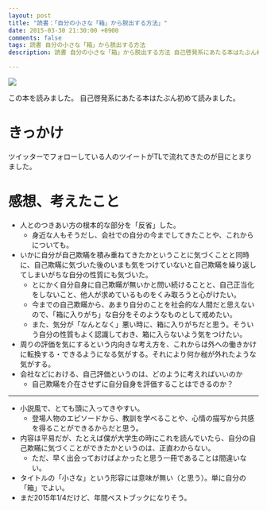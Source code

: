 ```yaml
---
layout: post
title: "読書：「自分の小さな「箱」から脱出する方法」"
date: 2015-03-30 21:30:00 +0900
comments: false
tags: 読書 自分の小さな「箱」から脱出する方法
description: 読書 自分の小さな「箱」から脱出する方法 自己啓発系にあたる本はたぶん初めて読みました。人とのつきあい方の根本的な部分を「反省」することになった。 身近な人もそうだし、会社での自分の今までしてきたことや、これからについても。

---
```


<a href="http://www.amazon.co.jp/gp/product/4479791779/ref=as_li_ss_il?ie=UTF8&camp=247&creative=7399&creativeASIN=4479791779&linkCode=as2&tag=takudo09-22"><img border="0" src="http://ws-fe.amazon-adsystem.com/widgets/q?_encoding=UTF8&ASIN=4479791779&Format=_SL250_&ID=AsinImage&MarketPlace=JP&ServiceVersion=20070822&WS=1&tag=takudo09-22" ></a><img src="http://ir-jp.amazon-adsystem.com/e/ir?t=takudo09-22&l=as2&o=9&a=4479791779" width="1" height="1" border="0" alt="" style="border:none !important; margin:0px !important;" />

この本を読みました。
自己啓発系にあたる本はたぶん初めて読みました。

# きっかけ

ツイッターでフォローしている人のツイートがTLで流れてきたのが目にとまりました。

<!--more-->


# 感想、考えたこと

* 人とのつきあい方の根本的な部分を「反省」した。
    * 身近な人もそうだし、会社での自分の今までしてきたことや、これからについても。
* いかに自分が自己欺瞞を積み重ねてきたかということに気づくことと同時に、自己欺瞞に気づいた後のいまも気をつけていないと自己欺瞞を繰り返してしまいがちな自分の性質にも気づいた。
    * とにかく自分自身に自己欺瞞が無いかと問い続けることと、自己正当化をしないこと、他人が求めているものをくみ取ろうと心がけたい。
    * 今までの自己欺瞞から、あまり自分のことを社会的な人間だと思えないので、「箱に入りがち」な自分をそのようなものとして戒めたい。
    * また、気分が「なんとなく」悪い時に、箱に入りがちだと思う。そういう自分の性質もよく認識しておき、箱に入らないよう気をつけたい。
* 周りの評価を気にするという内向きな考え方を、これからは外への働きかけに転換する・できるようになる気がする。それにより何か枷が外れたような気がする。
* 会社などにおける、自己評価というのは、どのように考えればいいのか
    * 自己欺瞞を介在させずに自分自身を評価することはできるのか？

---

* 小説風で、とても頭に入ってきやすい。
    * 登場人物のエピソードから、教訓を学べることや、心情の描写から共感を得ることができるからだと思う。
* 内容は平易だが、たとえば僕が大学生の時にこれを読んでいたら、自分の自己欺瞞に気づくことができたかというのは、正直わからない。
    * ただ、早く出会っておけばよかったと思う一冊であることは間違いない。
* タイトルの「小さな」という形容には意味が無い（と思う）。単に自分の「箱」でよい。
* まだ2015年1/4だけど、年間ベストブックになりそう。

